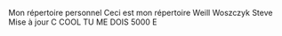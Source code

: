 Mon répertoire personnel
Ceci est mon répertoire
Weill Woszczyk Steve
Mise à jour
C COOL TU ME DOIS 5000 E